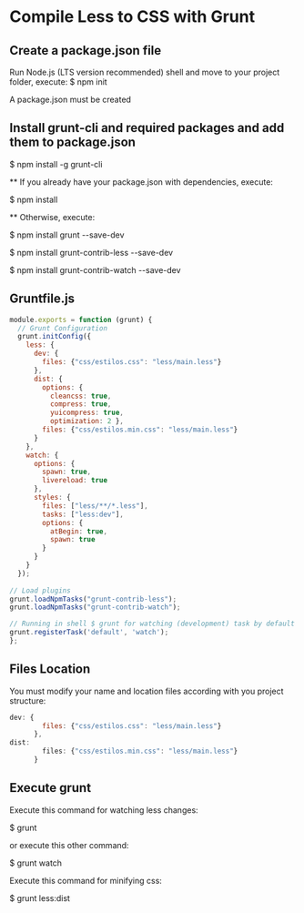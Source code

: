 Compile Less to CSS with Grunt
==============================

Create a package.json file
------------------------------------------------
Run Node.js (LTS version recommended) shell and move to your project folder, execute: $ npm init

A package.json must be created


Install grunt-cli and required packages and add them to package.json
------------------------------------------------
$ npm install -g grunt-cli

** If you already have your package.json with dependencies, execute:

$ npm install

** Otherwise, execute:

$ npm install grunt --save-dev

$ npm install grunt-contrib-less --save-dev

$ npm install grunt-contrib-watch --save-dev


Gruntfile.js
------------------------------------------------
```javascript
module.exports = function (grunt) {
  // Grunt Configuration
  grunt.initConfig({
    less: {
      dev: {
        files: {"css/estilos.css": "less/main.less"}
      },
      dist: {
        options: {
          cleancss: true,
          compress: true,
          yuicompress: true,
          optimization: 2 },
        files: {"css/estilos.min.css": "less/main.less"}
      }
    },
    watch: {
      options: {
        spawn: true,
        livereload: true
      },
      styles: {
        files: ["less/**/*.less"],
        tasks: ["less:dev"],
        options: {
          atBegin: true,
          spawn: true
        }
      }
    }
  });
 
// Load plugins
grunt.loadNpmTasks("grunt-contrib-less");
grunt.loadNpmTasks("grunt-contrib-watch");

// Running in shell $ grunt for watching (development) task by default
grunt.registerTask('default', 'watch');
};
```
Files Location
------------------------------------------------
You must modify your name and location files according with you project structure:

```javascript
dev: {
        files: {"css/estilos.css": "less/main.less"}
      },
dist: 
        files: {"css/estilos.min.css": "less/main.less"}
      }
```

Execute grunt
------------------------------------------------
Execute this command for watching less changes:

$ grunt

or execute this other command:

$ grunt watch

Execute this command for minifying css:

$ grunt less:dist

